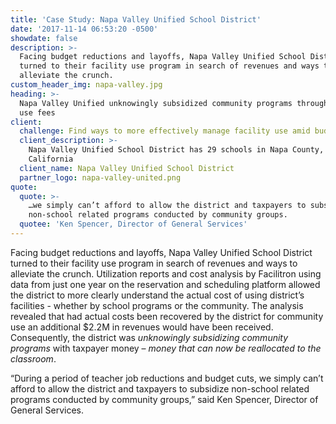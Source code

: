 ```yaml
---
title: 'Case Study: Napa Valley Unified School District'
date: '2017-11-14 06:53:20 -0500'
showdate: false
description: >-
  Facing budget reductions and layoffs, Napa Valley Unified School District
  turned to their facility use program in search of revenues and ways to
  alleviate the crunch.
custom_header_img: napa-valley.jpg
heading: >-
  Napa Valley Unified unknowingly subsidized community programs through facility
  use fees
client:
  challenge: Find ways to more effectively manage facility use amid budget crunch
  client_description: >-
    Napa Valley Unified School District has 29 schools in Napa County,
    California
  client_name: Napa Valley Unified School District
  partner_logo: napa-valley-united.png
quote:
  quote: >-
    …we simply can’t afford to allow the district and taxpayers to subsidize
    non-school related programs conducted by community groups.
  quotee: 'Ken Spencer, Director of General Services'
---
```

Facing budget reductions and layoffs, Napa Valley Unified School District turned to their facility use program in search of revenues and ways to alleviate the crunch. Utilization reports and cost analysis by Facilitron using data from just one year on the reservation and scheduling platform allowed the district to more clearly understand the actual cost of using district’s facilities - whether by school programs or the community. The analysis revealed that had actual costs been recovered by the district for community use an additional $2.2M in revenues would have been received. Consequently, the district was _unknowingly subsidizing community programs_ with taxpayer money – _money that can now be reallocated to the classroom_.

“During a period of teacher job reductions and budget cuts, we simply can’t afford to allow the district and taxpayers to subsidize non-school related programs conducted by community groups,” said Ken Spencer, Director of General Services.
